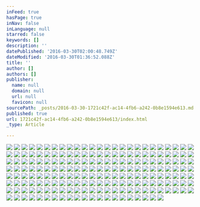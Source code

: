 ```yaml
---
inFeed: true
hasPage: true
inNav: false
inLanguage: null
starred: false
keywords: []
description: ''
datePublished: '2016-03-30T02:00:48.749Z'
dateModified: '2016-03-30T01:36:52.088Z'
title: ''
author: []
authors: []
publisher:
  name: null
  domain: null
  url: null
  favicon: null
sourcePath: _posts/2016-03-30-1721c42f-ac14-4fb6-a242-0b8e1594e613.md
published: true
url: 1721c42f-ac14-4fb6-a242-0b8e1594e613/index.html
_type: Article

---
```

![](https://the-grid-user-content.s3-us-west-2.amazonaws.com/56a3e992-e71a-42f9-a5fe-1f62c48d517a.jpg)
![](https://the-grid-user-content.s3-us-west-2.amazonaws.com/2dbb38f7-0968-42b0-ac70-96163e5858dc.jpg)
![](https://the-grid-user-content.s3-us-west-2.amazonaws.com/9dc1c785-b1a1-410f-93e2-1cbfb1342c4f.jpg)
![](https://the-grid-user-content.s3-us-west-2.amazonaws.com/92a3aeaf-d9c1-4905-956e-9700ac0d9312.jpg)
![](https://the-grid-user-content.s3-us-west-2.amazonaws.com/74aa9537-1df1-4496-9ef1-49efc4d037b5.jpg)
![](https://the-grid-user-content.s3-us-west-2.amazonaws.com/f9295898-91c2-4ffe-b527-1dc658498a00.jpg)
![](https://the-grid-user-content.s3-us-west-2.amazonaws.com/7e0a0192-6c05-45f6-a7ae-2f4952733992.jpg)
![](https://the-grid-user-content.s3-us-west-2.amazonaws.com/a8dd203c-6d67-460c-9d82-5b43531943da.jpg)
![](https://the-grid-user-content.s3-us-west-2.amazonaws.com/1c1801a0-3538-4f07-9aba-c1022b099a5f.jpg)
![](https://the-grid-user-content.s3-us-west-2.amazonaws.com/5bef69a8-9075-4e03-a1f4-c5888d547fb3.jpg)
![](https://the-grid-user-content.s3-us-west-2.amazonaws.com/178b9b63-1f05-4d44-be5b-7a67d1d96a42.jpg)
![](https://the-grid-user-content.s3-us-west-2.amazonaws.com/514bbc7a-f77b-4640-839d-fc37a6c645a5.jpg)
![](https://the-grid-user-content.s3-us-west-2.amazonaws.com/9c25df84-60bb-4602-8d9c-00fce77b5f6d.jpg)
![](https://the-grid-user-content.s3-us-west-2.amazonaws.com/91dc89bd-ccd6-4bb0-b5c2-6c7783f3c002.jpg)
![](https://the-grid-user-content.s3-us-west-2.amazonaws.com/c1e09435-7ed3-4194-9d06-7112fac65d50.jpg)
![](https://the-grid-user-content.s3-us-west-2.amazonaws.com/c91f188c-ee26-4dae-95af-934d593f635a.jpg)
![](https://the-grid-user-content.s3-us-west-2.amazonaws.com/bafc1cf6-c933-440d-8966-387fa8872494.jpg)
![](https://the-grid-user-content.s3-us-west-2.amazonaws.com/81b2538f-0b78-4e94-b90a-eb853723d395.jpg)
![](https://the-grid-user-content.s3-us-west-2.amazonaws.com/436d1a67-55eb-452f-881b-9c7d95344d27.jpg)
![](https://the-grid-user-content.s3-us-west-2.amazonaws.com/e1a5d671-9fba-4657-bea3-13d2789aefdf.jpg)
![](https://the-grid-user-content.s3-us-west-2.amazonaws.com/761b7f58-d575-46ed-a819-263d5481d399.jpg)
![](https://the-grid-user-content.s3-us-west-2.amazonaws.com/9c784730-c250-4d97-8ded-0f3f165710f7.jpg)
![](https://the-grid-user-content.s3-us-west-2.amazonaws.com/e2591d56-090d-47cd-a95c-ac309a6e19ab.jpg)
![](https://the-grid-user-content.s3-us-west-2.amazonaws.com/c4a38d90-3a50-4729-9800-9554014698b0.jpg)
![](https://the-grid-user-content.s3-us-west-2.amazonaws.com/f3a177a9-581c-4599-9ba3-68a46205b290.jpg)
![](https://the-grid-user-content.s3-us-west-2.amazonaws.com/5361b981-7341-4034-b0c2-1f43762bf2f5.jpg)
![](https://the-grid-user-content.s3-us-west-2.amazonaws.com/bac35c3a-1097-428c-b43f-8478a65c0573.jpg)
![](https://the-grid-user-content.s3-us-west-2.amazonaws.com/c49a050f-9a04-46a8-8777-dbb10d1b7099.jpg)
![](https://the-grid-user-content.s3-us-west-2.amazonaws.com/01b9521f-cea3-414b-8205-a7c59eec4c45.jpg)
![](https://the-grid-user-content.s3-us-west-2.amazonaws.com/97437955-3b08-46e9-a88d-fa187c62c421.jpg)
![](https://the-grid-user-content.s3-us-west-2.amazonaws.com/7e97ad60-7da0-4525-82be-988ce2513d0a.jpg)
![](https://the-grid-user-content.s3-us-west-2.amazonaws.com/85be2f1e-c8ab-47a3-9b37-e62a7a0e21af.jpg)
![](https://the-grid-user-content.s3-us-west-2.amazonaws.com/ad52e088-3291-49f0-8c65-f50fde684be0.jpg)
![](https://the-grid-user-content.s3-us-west-2.amazonaws.com/b0a34e9f-fd4f-4293-93fe-4dbfa25d06eb.jpg)
![](https://the-grid-user-content.s3-us-west-2.amazonaws.com/a977191b-e925-48b8-b6d4-4bb2bba8c05c.jpg)
![](https://the-grid-user-content.s3-us-west-2.amazonaws.com/28e5a5dc-5a1e-4d32-aa97-34d0f365637a.jpg)
![](https://the-grid-user-content.s3-us-west-2.amazonaws.com/010da41b-dc93-4166-97a9-1acbb362dc48.jpg)
![](https://the-grid-user-content.s3-us-west-2.amazonaws.com/1d6e994e-c814-42c6-999b-1dedc7009041.jpg)
![](https://the-grid-user-content.s3-us-west-2.amazonaws.com/1375400c-936f-4dbf-8ce5-5f1bf57c9037.jpg)
![](https://the-grid-user-content.s3-us-west-2.amazonaws.com/940efa09-7a7f-41c6-996d-d21b272e02e7.jpg)
![](https://the-grid-user-content.s3-us-west-2.amazonaws.com/f5aa8566-67e6-4457-a4f2-5de50324de20.jpg)
![](https://the-grid-user-content.s3-us-west-2.amazonaws.com/b0f8797b-1db2-4a6b-a090-10f26e5ad462.jpg)
![](https://the-grid-user-content.s3-us-west-2.amazonaws.com/d94186f3-beba-4856-ab1b-3e8cfd73d6c3.jpg)
![](https://the-grid-user-content.s3-us-west-2.amazonaws.com/dc9f5ebf-4e48-4c47-9a42-b64fe90c9fb6.jpg)
![](https://the-grid-user-content.s3-us-west-2.amazonaws.com/b6330c0d-8596-43a0-ac5e-019f8dba7df1.jpg)
![](https://the-grid-user-content.s3-us-west-2.amazonaws.com/0aeeb5c8-e759-4d9d-9970-125c4de13ee4.jpg)
![](https://the-grid-user-content.s3-us-west-2.amazonaws.com/f619421a-4271-4c96-a324-b7f4bcec0943.jpg)
![](https://the-grid-user-content.s3-us-west-2.amazonaws.com/41eef5a2-ae3d-4269-9a7c-e5fd3428d778.jpg)
![](https://the-grid-user-content.s3-us-west-2.amazonaws.com/63412728-0bf7-49fc-b932-cf0a0b476bf2.jpg)
![](https://the-grid-user-content.s3-us-west-2.amazonaws.com/3d4c1e09-bf54-4e13-954c-68ac0dad447d.jpg)
![](https://the-grid-user-content.s3-us-west-2.amazonaws.com/8f869cf4-ec32-4ae0-b5a7-b01ff1247627.jpg)
![](https://the-grid-user-content.s3-us-west-2.amazonaws.com/27008f41-ac4d-431d-b9fe-63f1ea18ff93.jpg)
![](https://the-grid-user-content.s3-us-west-2.amazonaws.com/7fc5cd87-3d43-40d9-91fb-f38a9ad4b2f7.jpg)
![](https://the-grid-user-content.s3-us-west-2.amazonaws.com/2a73e245-61b9-4c40-8a70-a44fd9d67c2c.jpg)
![](https://the-grid-user-content.s3-us-west-2.amazonaws.com/128519ba-3a44-46bd-aab5-945d4b25eea1.jpg)
![](https://the-grid-user-content.s3-us-west-2.amazonaws.com/832b4b02-5053-4a70-9f64-5b7bd194ab3c.jpg)
![](https://the-grid-user-content.s3-us-west-2.amazonaws.com/a2882d45-7a86-4677-878d-372770e52de8.jpg)
![](https://the-grid-user-content.s3-us-west-2.amazonaws.com/7a4d5ed4-5bd7-4e1d-9737-7ed905ad8871.jpg)
![](https://the-grid-user-content.s3-us-west-2.amazonaws.com/b8c1d5c0-baf7-4134-9c93-157563c20f25.jpg)
![](https://the-grid-user-content.s3-us-west-2.amazonaws.com/c5ff57e7-5f12-4d71-bff8-28110079dbbc.jpg)
![](https://the-grid-user-content.s3-us-west-2.amazonaws.com/d47a472f-e8d8-46e0-9faf-2929f608c927.jpg)
![](https://the-grid-user-content.s3-us-west-2.amazonaws.com/3fb45da4-1ce1-4f88-866f-55ffc362d41a.jpg)
![](https://the-grid-user-content.s3-us-west-2.amazonaws.com/67518c9f-bb1b-40aa-91b4-b081bc2ca552.jpg)
![](https://the-grid-user-content.s3-us-west-2.amazonaws.com/5322218e-c2d3-4379-ac8d-dc69e949d84d.jpg)
![](https://the-grid-user-content.s3-us-west-2.amazonaws.com/365dd881-0ed5-49f2-8e7b-6ee5c33e2b5d.jpg)
![](https://the-grid-user-content.s3-us-west-2.amazonaws.com/36f5b1b8-59f7-484e-bb16-91a3a922b5f4.jpg)
![](https://the-grid-user-content.s3-us-west-2.amazonaws.com/89a27986-d7e5-44be-9f53-8ab36333e7ce.jpg)
![](https://the-grid-user-content.s3-us-west-2.amazonaws.com/5aed28c5-f37a-4948-8c22-fc14f339402c.jpg)
![](https://the-grid-user-content.s3-us-west-2.amazonaws.com/78a7aa35-5171-4524-b145-f0e0324606ca.jpg)
![](https://the-grid-user-content.s3-us-west-2.amazonaws.com/8ec3f8e6-b006-41e2-9522-5a9647b72d5a.jpg)
![](https://the-grid-user-content.s3-us-west-2.amazonaws.com/4c4c6f22-5807-4779-aa88-b65cd5847a42.jpg)
![](https://the-grid-user-content.s3-us-west-2.amazonaws.com/517d36c2-654f-4457-8f23-35d314513fef.jpg)
![](https://the-grid-user-content.s3-us-west-2.amazonaws.com/424dc98b-33b8-4d65-a788-5ecbd24e424b.jpg)
![](https://the-grid-user-content.s3-us-west-2.amazonaws.com/2236ce45-b105-4e34-b51a-179b033205ea.jpg)
![](https://the-grid-user-content.s3-us-west-2.amazonaws.com/0d134917-d427-495e-a9a4-ac58a1dd7e30.jpg)
![](https://the-grid-user-content.s3-us-west-2.amazonaws.com/2ec9ff2f-fb92-44a7-a82a-f3187f0cd1e9.jpg)
![](https://the-grid-user-content.s3-us-west-2.amazonaws.com/b7123711-b9c4-4a6d-af63-db543d53e9c4.jpg)
![](https://the-grid-user-content.s3-us-west-2.amazonaws.com/82030503-8d0a-40bf-a7f2-bc046250ab68.jpg)
![](https://the-grid-user-content.s3-us-west-2.amazonaws.com/6db13d46-3110-468e-937e-35279fedb39d.jpg)
![](https://the-grid-user-content.s3-us-west-2.amazonaws.com/d764567d-6f5f-4443-9388-e1bac2c471da.jpg)
![](https://the-grid-user-content.s3-us-west-2.amazonaws.com/87deeafb-e7e8-4b87-833a-085c92801633.jpg)
![](https://the-grid-user-content.s3-us-west-2.amazonaws.com/76414db9-eebb-425e-bfaf-d472a10f6a1d.jpg)
![](https://the-grid-user-content.s3-us-west-2.amazonaws.com/2542805e-2cee-4862-9ce4-7ef0d3a5aec5.jpg)
![](https://the-grid-user-content.s3-us-west-2.amazonaws.com/5f5743ff-9976-45ea-8525-d3e966f865f8.jpg)
![](https://the-grid-user-content.s3-us-west-2.amazonaws.com/b5a196bf-96ee-4fbc-8ceb-68923d55aa10.jpg)
![](https://the-grid-user-content.s3-us-west-2.amazonaws.com/e77a8497-708a-46bd-b284-8fd42aab6357.jpg)
![](https://the-grid-user-content.s3-us-west-2.amazonaws.com/d63a0476-4d8a-4883-b66c-242329c6ebb6.jpg)
![](https://the-grid-user-content.s3-us-west-2.amazonaws.com/58b618c5-caa8-44b2-84b4-2c0187022b9d.jpg)
![](https://the-grid-user-content.s3-us-west-2.amazonaws.com/fced139b-8268-4695-8327-9bdefeadd1e1.jpg)
![](https://the-grid-user-content.s3-us-west-2.amazonaws.com/ac0bb102-29d0-49b4-a5a2-b4f350925766.jpg)
![](https://the-grid-user-content.s3-us-west-2.amazonaws.com/70cbae8b-7d50-4b77-ae91-a353bdb0f3da.jpg)
![](https://the-grid-user-content.s3-us-west-2.amazonaws.com/12b1d6c1-192c-4564-9d8e-16b2b5fe9637.jpg)
![](https://the-grid-user-content.s3-us-west-2.amazonaws.com/57c6c8e2-8c36-48d1-b8e8-e1262afad833.jpg)
![](https://the-grid-user-content.s3-us-west-2.amazonaws.com/4be643ca-4b53-4880-8cee-523d5863a68a.jpg)
![](https://the-grid-user-content.s3-us-west-2.amazonaws.com/7953d2f9-5c80-4237-a97d-ac963962f221.jpg)
![](https://the-grid-user-content.s3-us-west-2.amazonaws.com/1871b93a-aae7-4543-b9ec-3d9b3fb45607.jpg)
![](https://the-grid-user-content.s3-us-west-2.amazonaws.com/1299641d-e7a9-4b4a-9539-a67f8e54d41c.jpg)
![](https://the-grid-user-content.s3-us-west-2.amazonaws.com/b71c56a3-dc26-4973-9dbc-667dc81d4442.jpg)
![](https://the-grid-user-content.s3-us-west-2.amazonaws.com/5687c61b-357a-47fd-8ed0-6ca0e3de7f7f.jpg)
![](https://the-grid-user-content.s3-us-west-2.amazonaws.com/06b0ac01-b64e-43fc-9691-7a5418de8e64.jpg)
![](https://the-grid-user-content.s3-us-west-2.amazonaws.com/ce46e0a7-5447-427d-9135-6a00f5a97357.jpg)
![](https://the-grid-user-content.s3-us-west-2.amazonaws.com/65422ff4-e696-4cae-b1df-d224006f175d.jpg)
![](https://the-grid-user-content.s3-us-west-2.amazonaws.com/a80613e6-4476-4a69-9be2-1f11f722c5b6.jpg)
![](https://the-grid-user-content.s3-us-west-2.amazonaws.com/614bab30-f77b-4c95-b7a5-9c6d7a374660.jpg)
![](https://the-grid-user-content.s3-us-west-2.amazonaws.com/9d5702d1-0bad-4ad9-a867-6a1ed6c11a0b.jpg)
![](https://the-grid-user-content.s3-us-west-2.amazonaws.com/9c4430d5-7784-455e-a3a9-eb2149b71f94.jpg)
![](https://the-grid-user-content.s3-us-west-2.amazonaws.com/33abc57b-11e2-49a0-bbb5-e114cf34f140.jpg)
![](https://the-grid-user-content.s3-us-west-2.amazonaws.com/11a1b05f-c3e0-49cb-92c0-9b458adee42b.jpg)
![](https://the-grid-user-content.s3-us-west-2.amazonaws.com/89f6ec04-9df9-4fbb-bb4f-0f70c70dc041.jpg)
![](https://the-grid-user-content.s3-us-west-2.amazonaws.com/6a4db81b-1e5b-4c19-866d-e9e6a03ce624.jpg)
![](https://the-grid-user-content.s3-us-west-2.amazonaws.com/b0131ff9-bc1c-4562-a767-089d9a4b1d58.jpg)
![](https://the-grid-user-content.s3-us-west-2.amazonaws.com/c581db0b-f1a7-49bd-8b2a-3ed2c6d983b0.jpg)
![](https://the-grid-user-content.s3-us-west-2.amazonaws.com/4f6b23ca-288b-4ec1-8c1f-c1b81392ea4e.jpg)
![](https://the-grid-user-content.s3-us-west-2.amazonaws.com/3be49756-898b-408b-a974-bf5283ba4de1.jpg)
![](https://the-grid-user-content.s3-us-west-2.amazonaws.com/a4246a28-588e-496f-b254-f87b99f3a532.jpg)
![](https://the-grid-user-content.s3-us-west-2.amazonaws.com/7a8c0389-6be3-4d94-9f73-0f68fa2f8a6f.jpg)
![](https://the-grid-user-content.s3-us-west-2.amazonaws.com/d442f556-0f3c-4246-8e05-1b2ba7956249.jpg)
![](https://the-grid-user-content.s3-us-west-2.amazonaws.com/3584c1e3-c22a-4faa-9ed4-bd7c5c515349.jpg)
![](https://the-grid-user-content.s3-us-west-2.amazonaws.com/24335267-11f4-4aae-bfd8-6a400fc3d031.jpg)
![](https://the-grid-user-content.s3-us-west-2.amazonaws.com/1e5c36e6-fd85-49ae-8fda-34285a12bc64.jpg)
![](https://the-grid-user-content.s3-us-west-2.amazonaws.com/c5b99bf9-27c0-4d37-bb22-1b8767935027.jpg)
![](https://the-grid-user-content.s3-us-west-2.amazonaws.com/449ba73d-0f2e-4c5c-8cf2-56ae9e813d1f.jpg)
![](https://the-grid-user-content.s3-us-west-2.amazonaws.com/9f1686b3-44a2-4e64-b3ef-60658b128c82.jpg)
![](https://the-grid-user-content.s3-us-west-2.amazonaws.com/38cb6479-f098-45e5-807f-580ca058281f.jpg)
![](https://the-grid-user-content.s3-us-west-2.amazonaws.com/ceb078df-d971-4451-a4ff-269ff56817f2.jpg)
![](https://the-grid-user-content.s3-us-west-2.amazonaws.com/9dc5a099-7f4a-48f6-a622-c1b93039eb8f.jpg)
![](https://the-grid-user-content.s3-us-west-2.amazonaws.com/c08f8c33-afef-406a-a91b-c86efbbdb93a.jpg)
![](https://the-grid-user-content.s3-us-west-2.amazonaws.com/06a5de25-dd0e-4842-980b-3588e4ec6a10.jpg)
![](https://the-grid-user-content.s3-us-west-2.amazonaws.com/1e5a113e-15c7-4ffa-a881-29cf12be72ac.jpg)
![](https://the-grid-user-content.s3-us-west-2.amazonaws.com/0985a70c-ca56-4b64-b06b-f18ae48a26a7.jpg)
![](https://the-grid-user-content.s3-us-west-2.amazonaws.com/f25d8cbe-6178-4749-8db6-bb2d94505fa8.jpg)
![](https://the-grid-user-content.s3-us-west-2.amazonaws.com/770ae1a7-a763-4bf1-a792-b79284b992f3.jpg)
![](https://the-grid-user-content.s3-us-west-2.amazonaws.com/db5c1ad9-8aff-466c-9055-4f3fa24cf138.jpg)
![](https://the-grid-user-content.s3-us-west-2.amazonaws.com/b09b184e-97f1-47a9-b5d3-eec6cccd6b5c.jpg)
![](https://the-grid-user-content.s3-us-west-2.amazonaws.com/1d297fdb-b60d-43b5-a593-69824d2650a7.jpg)
![](https://the-grid-user-content.s3-us-west-2.amazonaws.com/d12d7bb4-2e30-43fe-8f19-339688a6948c.jpg)
![](https://the-grid-user-content.s3-us-west-2.amazonaws.com/4308e4f1-c5d8-4495-bb60-9cfd125f077b.jpg)
![](https://the-grid-user-content.s3-us-west-2.amazonaws.com/1eff4c76-297b-4668-80ce-0be58fa1fc05.jpg)
![](https://the-grid-user-content.s3-us-west-2.amazonaws.com/a7cdae53-98f0-47d2-b84b-6437f47a2055.jpg)
![](https://the-grid-user-content.s3-us-west-2.amazonaws.com/75e8e8fc-739b-4fdd-aa40-5cbea524ce4e.jpg)
![](https://the-grid-user-content.s3-us-west-2.amazonaws.com/659b5d4b-afaa-4c25-abfb-08c0d2e76bf5.jpg)
![](https://the-grid-user-content.s3-us-west-2.amazonaws.com/a4a7a2fe-fa9d-4bdb-8c0b-980b7e5e756f.jpg)
![](https://the-grid-user-content.s3-us-west-2.amazonaws.com/bf0b4318-52be-42d9-899a-8cc6e03534ca.jpg)
![](https://the-grid-user-content.s3-us-west-2.amazonaws.com/64d783c4-eef7-4d5f-b6f3-09985871a9ca.jpg)
![](https://the-grid-user-content.s3-us-west-2.amazonaws.com/a03aa179-9510-4593-b6a2-7cbce7d19ab9.jpg)
![](https://the-grid-user-content.s3-us-west-2.amazonaws.com/29ca6591-bf0b-40dd-b17a-72a7d22dde07.jpg)
![](https://the-grid-user-content.s3-us-west-2.amazonaws.com/55eb9a4a-1105-4daf-833a-600b7caac630.jpg)
![](https://the-grid-user-content.s3-us-west-2.amazonaws.com/1176cac3-6ce7-4d9e-8ca1-645b3bdbf8f7.jpg)
![](https://the-grid-user-content.s3-us-west-2.amazonaws.com/939c71a9-1047-4c2b-aa37-979dca666551.jpg)
![](https://the-grid-user-content.s3-us-west-2.amazonaws.com/c57e9104-ea31-4140-9f82-88038232093f.jpg)
![](https://the-grid-user-content.s3-us-west-2.amazonaws.com/f4fd64fe-0b73-4f2c-b1c2-865d3096e6f0.jpg)
![](https://the-grid-user-content.s3-us-west-2.amazonaws.com/1c2bcfef-b7a1-4906-84d6-f1be01cf7a29.jpg)
![](https://the-grid-user-content.s3-us-west-2.amazonaws.com/f3a97fa6-034d-406e-9f8f-6c05a344a0fb.jpg)
![](https://the-grid-user-content.s3-us-west-2.amazonaws.com/bdea03f8-c577-4f43-babc-5ce0bf8214bd.jpg)
![](https://the-grid-user-content.s3-us-west-2.amazonaws.com/cc5cbea9-66af-44af-bf47-6d71381bffad.jpg)
![](https://the-grid-user-content.s3-us-west-2.amazonaws.com/172c66c0-26d4-4bdb-908d-b836b878c73c.jpg)
![](https://the-grid-user-content.s3-us-west-2.amazonaws.com/bcd44058-c0f3-4dc4-b517-12d59196be37.jpg)
![](https://the-grid-user-content.s3-us-west-2.amazonaws.com/545872d1-7b39-4a34-affb-1ca0b380506f.jpg)
![](https://the-grid-user-content.s3-us-west-2.amazonaws.com/af68396b-2950-44c6-b976-105a5b3274d9.jpg)
![](https://the-grid-user-content.s3-us-west-2.amazonaws.com/7b23261a-afd6-4488-91ad-2a60fcea3589.jpg)
![](https://the-grid-user-content.s3-us-west-2.amazonaws.com/1d822da7-a75b-480d-9ab6-10aaf581f8ea.jpg)
![](https://the-grid-user-content.s3-us-west-2.amazonaws.com/67d7f0e6-10ff-4139-8de3-2b3834e0d743.jpg)
![](https://the-grid-user-content.s3-us-west-2.amazonaws.com/2eb2bc13-c29a-4cce-9828-6cd26dec631d.jpg)
![](https://the-grid-user-content.s3-us-west-2.amazonaws.com/3d9d97b1-3e58-4a2c-b12f-a93385cab98b.jpg)
![](https://the-grid-user-content.s3-us-west-2.amazonaws.com/6fabe408-5baf-4dd7-95d6-70264f7327ab.jpg)
![](https://the-grid-user-content.s3-us-west-2.amazonaws.com/fdb2355d-40af-4068-9be8-ec9ee3702392.jpg)
![](https://the-grid-user-content.s3-us-west-2.amazonaws.com/ba2a652c-4a6a-4578-98db-57bbc6eacabe.jpg)
![](https://the-grid-user-content.s3-us-west-2.amazonaws.com/814d5c64-48de-4f65-a7d2-660a08ced197.jpg)
![](https://the-grid-user-content.s3-us-west-2.amazonaws.com/bc2f9d81-da91-4d59-b86e-811f5469dd0f.jpg)
![](https://the-grid-user-content.s3-us-west-2.amazonaws.com/7b8f2cab-43cd-4264-9ab8-2bb589e8728f.jpg)
![](https://the-grid-user-content.s3-us-west-2.amazonaws.com/52d12bd4-6027-451c-8adc-85da0c71e3bc.jpg)
![](https://the-grid-user-content.s3-us-west-2.amazonaws.com/3264b4f5-3a75-4bee-89cd-95db9975d98a.jpg)
![](https://the-grid-user-content.s3-us-west-2.amazonaws.com/698a97bb-f6f6-4d44-9eef-1fab43d10ed6.jpg)
![](https://the-grid-user-content.s3-us-west-2.amazonaws.com/f191ee11-8018-48bb-bbca-89d90ad42805.jpg)
![](https://the-grid-user-content.s3-us-west-2.amazonaws.com/01e1df85-1bee-427d-850d-c9d78b559140.jpg)
![](https://the-grid-user-content.s3-us-west-2.amazonaws.com/cc464326-3a1d-4b1d-a844-f8708db800ec.jpg)
![](https://the-grid-user-content.s3-us-west-2.amazonaws.com/c0d38067-c921-48bc-b64e-6702b03cdf61.jpg)
![](https://the-grid-user-content.s3-us-west-2.amazonaws.com/6624521c-166d-41a9-817a-8fa48545bf91.jpg)
![](https://the-grid-user-content.s3-us-west-2.amazonaws.com/339b71ff-08b9-4f15-87f2-c4b75bccdc10.jpg)
![](https://the-grid-user-content.s3-us-west-2.amazonaws.com/b652654d-4fff-4b91-80c9-48192da3c403.jpg)
![](https://the-grid-user-content.s3-us-west-2.amazonaws.com/8ee00842-1fa6-4eb4-971e-e59cbe540d7d.jpg)
![](https://the-grid-user-content.s3-us-west-2.amazonaws.com/47a71674-c793-48e5-892f-bedc8b377dcb.jpg)
![](https://the-grid-user-content.s3-us-west-2.amazonaws.com/4bdaf588-fda9-47ab-940c-fcfc32e549e3.jpg)
![](https://the-grid-user-content.s3-us-west-2.amazonaws.com/04a77a9b-d0b6-478d-8393-217735fbc067.jpg)
![](https://the-grid-user-content.s3-us-west-2.amazonaws.com/318e35f6-01ce-4dc9-a8d3-86769cb2e3fd.jpg)
![](https://the-grid-user-content.s3-us-west-2.amazonaws.com/6694a346-a9b0-441f-b4f5-36187f4dc062.jpg)
![](https://the-grid-user-content.s3-us-west-2.amazonaws.com/f2c2f34c-30e1-4a81-837c-551b5b5b2edf.jpg)
![](https://the-grid-user-content.s3-us-west-2.amazonaws.com/1c0cd8fb-8fb8-4fa0-b81a-2c269a151f46.jpg)
![](https://the-grid-user-content.s3-us-west-2.amazonaws.com/fa062836-6540-4d14-9c67-b0d18388613d.jpg)
![](https://the-grid-user-content.s3-us-west-2.amazonaws.com/b66ae951-4bd0-4983-b0a5-0ba086530f77.jpg)
![](https://the-grid-user-content.s3-us-west-2.amazonaws.com/384ec687-bc3c-453f-be6c-abd65c3136ba.jpg)
![](https://the-grid-user-content.s3-us-west-2.amazonaws.com/511f2cef-e2ec-4602-90f8-e5462ea5d7e8.jpg)
![](https://the-grid-user-content.s3-us-west-2.amazonaws.com/9e8971af-34c9-4ba1-a353-806012e50760.jpg)
![](https://the-grid-user-content.s3-us-west-2.amazonaws.com/d66d55c2-588b-4560-9043-fe4acd2e88fb.jpg)
![](https://the-grid-user-content.s3-us-west-2.amazonaws.com/b416bb66-00ad-4265-a002-eaf576a82fbe.jpg)
![](https://the-grid-user-content.s3-us-west-2.amazonaws.com/5ad7678d-a3ce-4aff-8469-dee2fc273cf4.jpg)